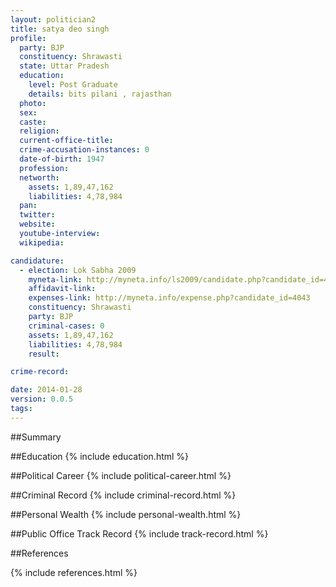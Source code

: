 ```yaml
---
layout: politician2
title: satya deo singh
profile: 
  party: BJP
  constituency: Shrawasti
  state: Uttar Pradesh
  education: 
    level: Post Graduate
    details: bits pilani , rajasthan
  photo: 
  sex: 
  caste: 
  religion: 
  current-office-title: 
  crime-accusation-instances: 0
  date-of-birth: 1947
  profession: 
  networth: 
    assets: 1,89,47,162
    liabilities: 4,78,984
  pan: 
  twitter: 
  website: 
  youtube-interview: 
  wikipedia: 

candidature: 
  - election: Lok Sabha 2009
    myneta-link: http://myneta.info/ls2009/candidate.php?candidate_id=4043
    affidavit-link: 
    expenses-link: http://myneta.info/expense.php?candidate_id=4043
    constituency: Shrawasti 
    party: BJP
    criminal-cases: 0
    assets: 1,89,47,162
    liabilities: 4,78,984
    result:  

crime-record: 

date: 2014-01-28
version: 0.0.5
tags: 
---
```

##Summary


##Education
{% include education.html %}


##Political Career
{% include political-career.html %}


##Criminal Record
{% include criminal-record.html %}


##Personal Wealth
{% include personal-wealth.html %}


##Public Office Track Record
{% include track-record.html %}


##References


{% include references.html %}